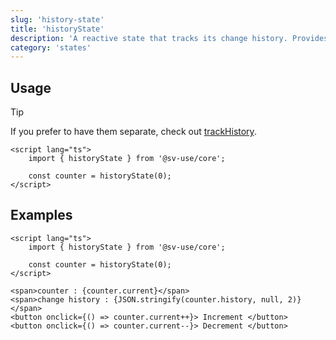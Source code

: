 ```yaml
---
slug: 'history-state'
title: 'historyState'
description: 'A reactive state that tracks its change history. Provides undo and redo capabilities as well as access to the histories.'
category: 'states'
---
```


## Usage

> [!TIP]
> If you prefer to have them separate, check out [trackHistory](/sv-use/docs/reactivity/track-history).

```svelte
<script lang="ts">
	import { historyState } from '@sv-use/core';

	const counter = historyState(0);
</script>
```

## Examples

```svelte
<script lang="ts">
	import { historyState } from '@sv-use/core';

	const counter = historyState(0);
</script>

<span>counter : {counter.current}</span>
<span>change history : {JSON.stringify(counter.history, null, 2)}</span>
<button onclick={() => counter.current++}> Increment </button>
<button onclick={() => counter.current--}> Decrement </button>
```

